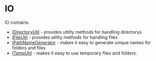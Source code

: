 ﻿# IO

IO contains:
* [IDirectoryUtil](./IO/IDirectoryUtil.md) - provides utility methods for handling directorys
* [IFileUtil](./IO/IFileUtil.md) - provides utility methods for handling files
* [IPathNameGenerator](./IO/IPathNameGenerator.md) - makes it easy to generate unique names for folders and files
* [ITempUtil](./IO/ITempUtil.md) - makes it easy to use temporary files and folders.



